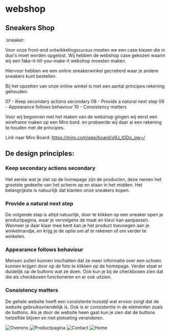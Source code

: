 # webshop

## Sneakers Shop

:sneaker:

Voor onze front-end ontwikkelingscursus moeten we een case kiezen die in duo's moet worden opgelost. 
Wij hebben de webshop case gekozen waarin wij een fake-it-till-you-make-it webshop moesten maken.

Hiervoor hebben we een online sneakerwinkel gecreëerd waar je andere sneakers kunt bestellen.

Bij het opzetten van onze online winkel is met een aantal principes rekening gehouden:

07 - Keep secondary actions secondary
08 - Provide a natural next step
09 - Appearance follows behaviour
10 - Consistency matters


Voor wij begonnen met het maken van de webshop gingen wij eerst een wireframe maken op een Miro bord. en probeerde wij daar al een rekening te houden met de principes. 

Link naar Miro Board: https://miro.com/app/board/o9J_lGDo_gw=/

## De design principles:

### Keep secondary actions secondary
Het eerste wat je ziet op de homepage zijn de producten, deze nemen het grootste gedeelte van het scherm op en staan in het midden. Het belangrijkste is natuurlijk dat klanten onze sneakers kopen.

### Provide a natural next step
De volgende stap is altijd natuurlijk, door te klikken op een sneaker open je productpagina, waar je vervolgens de maat en kleur kan aanpassen. Wanneer je daar klaar mee bent kan je het product toevoegen aan je winkelmandje, en krijg je de optie om af te rekenen of om verder te winkelen.



### Appearance follows behaviour
Mensen zullen kunnen inschatten dat ze meer informatie over een schoen kunnen krijgen door op de foto te klikken op de homepage. Verder staat er duidelijk op de buttons wat ze doen. Ook kun je bij de checkboxen zien dat die als checkboxen functioneren en er ook uitzien.


### Consistency matters
De gehele website heeft een consistente huisstijl wat ervoor zorgt dat de website gebruiksvriendelijk is. Ook is er consistentie in de elementen zoals de buttons. Als je door de website heen gaat kun je zien dat de buttons hetzelfde blijven en niet plotseling veranderen. 


![Overons](https://user-images.githubusercontent.com/83574789/117424352-fe4a5d00-af21-11eb-9eb4-71453c783728.jpg)
![Productpagina](https://user-images.githubusercontent.com/83574789/117424356-fee2f380-af21-11eb-863a-d1b6259d527f.jpg)
![Contact](https://user-images.githubusercontent.com/83574789/117424359-fee2f380-af21-11eb-834c-03c68d7c2b9e.jpg)
![Home](https://user-images.githubusercontent.com/83574789/117424361-ff7b8a00-af21-11eb-9f5a-8693c502390d.jpg)


